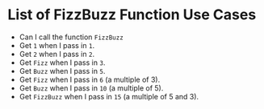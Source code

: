 # List of FizzBuzz Function Use Cases

- Can I call the function `FizzBuzz`
- Get `1` when I pass in `1`.
- Get `2` when I pass in `2`.
- Get `Fizz` when I pass in `3`.
- Get `Buzz` when I pass in `5`.
- Get `Fizz` when I pass in `6` (a multiple of 3).
- Get `Buzz` when I pass in `10` (a multiple of 5).
- Get `FizzBuzz` when I pass in `15` (a multiple of 5 and 3).